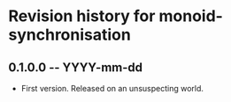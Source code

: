 # Revision history for monoid-synchronisation

## 0.1.0.0 -- YYYY-mm-dd

* First version. Released on an unsuspecting world.
